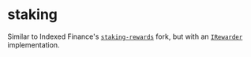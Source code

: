 # staking

Similar to Indexed Finance's [`staking-rewards`](https://github.com/indexed-finance/staking-rewards) fork, but with an [`IRewarder`](https://github.com/sushiswap/sushiswap/blob/master/contracts/interfaces/IRewarder.sol) implementation.
